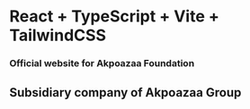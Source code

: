 # React + TypeScript + Vite + TailwindCSS

### Official website for Akpoazaa Foundation 

## Subsidiary company of Akpoazaa Group